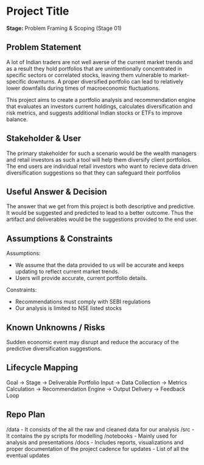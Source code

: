 # Project Title
**Stage:** Problem Framing & Scoping (Stage 01)
## Problem Statement
A lot of Indian traders are not well averse of the current market trends and as a result they hold portfolios that are unintentionally concentrated in specific sectors or correlated stocks, leaving them vulnerable to market-specific downturns. A proper diversified portfolio can lead to relatively lower downfalls during times of macroeconomic fluctuations.

This project aims to create a portfolio analysis and recommendation engine that evaluates an investors current holdings, calculates diversification and risk metrics, and suggests additional Indian stocks or ETFs to improve balance. 
## Stakeholder & User
The primary stakeholder for such a scenario would be the wealth managers and retail investors as such a tool will help them diversify client portfolios.
The end users are individual retail investors who want to recieve data driven diversification suggestions so that they can safeguard their portfolios

## Useful Answer & Decision
The answer that we get from this project is both descriptive and predictive. It would be suggested and predicted to lead to a better outcome. Thus the artifact and deliverables would be the suggestions provided to the end user.
## Assumptions & Constraints
Assumptions:
- We assume that the data provided to us will be accurate and keeps updating to reflect current market trends.
- Users will provide accurate, current portfolio details.

Constraints:
- Recommendations must comply with SEBI regulations
- Our analysis is limited to NSE listed stocks
## Known Unknowns / Risks
Sudden economic event may disrupt and reduce the accuracy of the predictive diversification suggestions. 
## Lifecycle Mapping
Goal → Stage → Deliverable
Portfolio Input → Data Collection → Metrics Calculation → Recommendation Engine → Output Delivery → Feedback Loop

## Repo Plan
/data - It consists of the all the raw and cleaned data for our analysis
/src - It contains the py scripts for modelling 
/notebooks - Mainly used for analysis and presentations
/docs - Includes reports, visualizations and proper documentation of the project
cadence for updates - List of all the eventual updates 